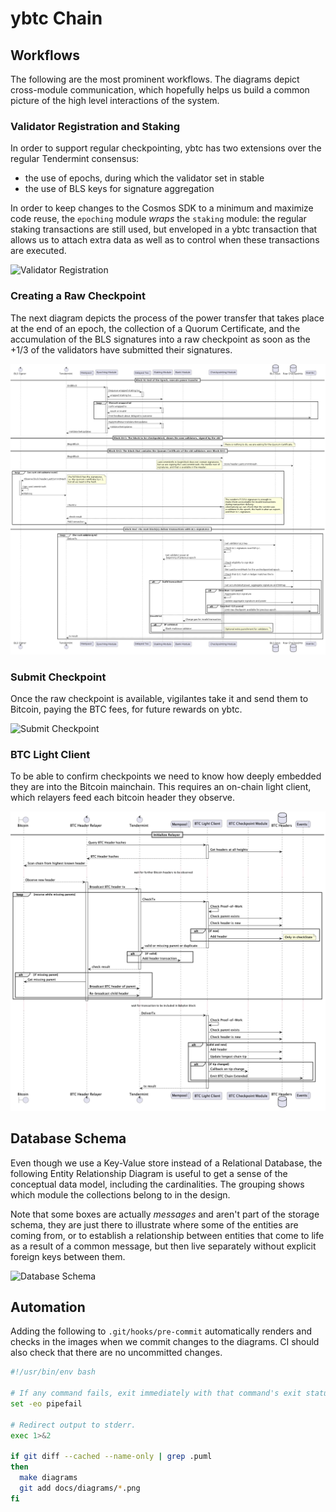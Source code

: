 # ybtc Chain

## Workflows

The following are the most prominent workflows. The diagrams depict cross-module communication, which hopefully helps us build a common picture of the high level interactions of the system.

### Validator Registration and Staking

In order to support regular checkpointing, ybtc has two extensions over the regular Tendermint consensus:
* the use of epochs, during which the validator set in stable
* the use of BLS keys for signature aggregation

In order to keep changes to the Cosmos SDK to a minimum and maximize code reuse, the `epoching` module _wraps_ the `staking` module: the regular staking transactions are still used, but enveloped in a ybtc transaction that allows us to attach extra data as well as to control when these transactions are executed.

![Validator Registration](diagrams/validator_registration.png)

### Creating a Raw Checkpoint

The next diagram depicts the process of the power transfer that takes place at the end of an epoch, the collection of a Quorum Certificate, and the accumulation of the BLS signatures into a raw checkpoint as soon as the +1/3 of the validators have submitted their signatures.

![Create Raw Checkpoint](diagrams/create_raw_checkpoint.png)

### Submit Checkpoint

Once the raw checkpoint is available, vigilantes take it and send them to Bitcoin,
paying the BTC fees, for future rewards on ybtc.

![Submit Checkpoint](diagrams/submit_checkpoint.png)

### BTC Light Client

To be able to confirm checkpoints we need to know how deeply embedded they are into the Bitcoin mainchain. This requires an on-chain light client, which relayers feed each bitcoin header they observe.

![BTC Light Client](diagrams/btc_light_client.png)

## Database Schema

Even though we use a Key-Value store instead of a Relational Database, the following Entity Relationship Diagram is useful to get a sense of the conceptual data model, including the cardinalities. The grouping shows which module the collections belong to in the design.

Note that some boxes are actually _messages_ and aren't part of the storage schema, they are just there to illustrate where some of the entities are coming from, or to establish a relationship between entities that come to life as a result of a common message, but then live separately without explicit foreign keys between them.

![Database Schema](diagrams/database_schema.png)

## Automation

Adding the following to `.git/hooks/pre-commit` automatically renders and checks in the images when we commit changes to the diagrams. CI should also check that there are no uncommitted changes.

```bash
#!/usr/bin/env bash

# If any command fails, exit immediately with that command's exit status
set -eo pipefail

# Redirect output to stderr.
exec 1>&2

if git diff --cached --name-only | grep .puml
then
  make diagrams
  git add docs/diagrams/*.png
fi
```
